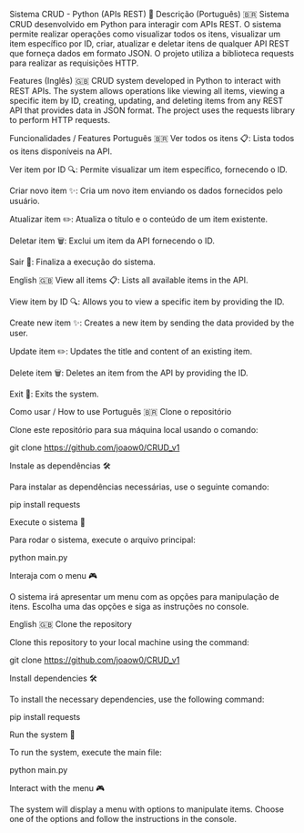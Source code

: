 Sistema CRUD - Python (APIs REST) 🚀
Descrição (Português) 🇧🇷
Sistema CRUD desenvolvido em Python para interagir com APIs REST. O sistema permite realizar operações como visualizar todos os itens, visualizar um item específico por ID, criar, atualizar e deletar itens de qualquer API REST que forneça dados em formato JSON. O projeto utiliza a biblioteca requests para realizar as requisições HTTP.

Features (Inglês) 🇬🇧
CRUD system developed in Python to interact with REST APIs. The system allows operations like viewing all items, viewing a specific item by ID, creating, updating, and deleting items from any REST API that provides data in JSON format. The project uses the requests library to perform HTTP requests.

Funcionalidades / Features
Português 🇧🇷
Ver todos os itens 📋: Lista todos os itens disponíveis na API.

Ver item por ID 🔍: Permite visualizar um item específico, fornecendo o ID.

Criar novo item ✨: Cria um novo item enviando os dados fornecidos pelo usuário.

Atualizar item ✏️: Atualiza o título e o conteúdo de um item existente.

Deletar item 🗑️: Exclui um item da API fornecendo o ID.

Sair 🚪: Finaliza a execução do sistema.


English 🇬🇧
View all items 📋: Lists all available items in the API.

View item by ID 🔍: Allows you to view a specific item by providing the ID.

Create new item ✨: Creates a new item by sending the data provided by the user.

Update item ✏️: Updates the title and content of an existing item.

Delete item 🗑️: Deletes an item from the API by providing the ID.

Exit 🚪: Exits the system.


Como usar / How to use
Português 🇧🇷
Clone o repositório

Clone este repositório para sua máquina local usando o comando:

git clone https://github.com/joaow0/CRUD_v1

Instale as dependências 🛠️

Para instalar as dependências necessárias, use o seguinte comando:

pip install requests

Execute o sistema 🚀 

Para rodar o sistema, execute o arquivo principal:

python main.py

Interaja com o menu 🎮 

O sistema irá apresentar um menu com as opções para manipulação de itens. Escolha uma das opções e siga as instruções no console.


English 🇬🇧
Clone the repository 

Clone this repository to your local machine using the command:

git clone https://github.com/joaow0/CRUD_v1

Install dependencies 🛠️

To install the necessary dependencies, use the following command:

pip install requests

Run the system 🚀

To run the system, execute the main file:

python main.py

Interact with the menu 🎮

The system will display a menu with options to manipulate items. Choose one of the options and follow the instructions in the console.





